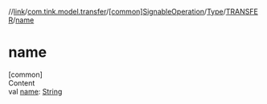 //[link](../../../../index.md)/[com.tink.model.transfer](../../../index.md)/[[common]SignableOperation](../../index.md)/[Type](../index.md)/[TRANSFER](index.md)/[name](name.md)



# name  
[common]  
Content  
val [name](name.md): [String](https://kotlinlang.org/api/latest/jvm/stdlib/kotlin/-string/index.html)  



